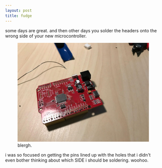 ```yaml
---
layout: post
title: fudge
---
```


some days are great. and then other days you solder the headers onto the wrong side of your new microcontroller.

<figure>
    <img src="../assets/img/wrongside.jpg">
    <figcaption>blergh.</figcaption>
</figure>

i was so focused on getting the pins lined up with the holes that i didn't even bother thinking about which SIDE i should be soldering. woohoo.